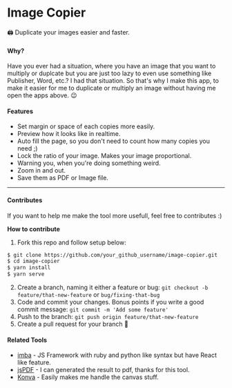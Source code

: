 # Image Copier
🖨️ Duplicate your images easier and faster.

#### Why?
Have you ever had a situation, where you have an image that you want to multiply or duplcate but you are just too lazy to even use something like Publisher, Word, etc.? I had that situation. So that's why I make this app, to make it easier for me to duplicate or multiply an image without having me open the apps above. 😉

#### Features
- Set margin or space of each copies more easily.
- Preview how it looks like in realtime.
- Auto fill the page, so you don't need to count how many copies you need ;)
- Lock the ratio of your image. Makes your image proportional.
- Warning you, when you're doing something weird.
- Zoom in and out.
- Save them as PDF or Image file.


-----

#### Contributes
If you want to help me make the tool more usefull, feel free to contributes :)

**How to contribute**
1. Fork this repo and follow setup below:
```sh
$ git clone https://github.com/your_github_username/image-copier.git
$ cd image-copier
$ yarn install
$ yarn serve
```
2. Create a branch, naming it either a feature or bug: `git checkout -b feature/that-new-feature` or `bug/fixing-that-bug`
3. Code and commit your changes. Bonus points if you write a good commit message: `git commit -m 'Add some feature'`
4. Push to the branch: `git push origin feature/that-new-feature`
5. Create a pull request for your branch 🎉

#### Related Tools
- [imba](https://github.com/imba/imba) - JS Framework with ruby and python like syntax but have React like feature.
- [jsPDF](https://github.com/MrRio/jsPDF) - I can generated the result to pdf, thanks for this tool.
- [Konva](https://konvajs.org) - Easily makes me handle the canvas stuff.
